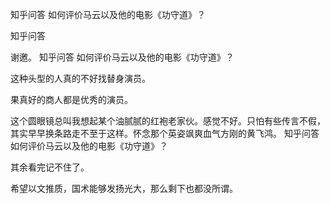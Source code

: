  
 知乎问答 如何评价马云以及他的电影《功守道》？ 
 
 
 
 
 
 知乎问答 
 
 

 

 谢邀。 知乎问答 如何评价马云以及他的电影《功守道》？ 

 这种头型的人真的不好找替身演员。 

 果真好的商人都是优秀的演员。 

 这个圆眼镜总叫我想起某个油腻腻的红袍老家伙。感觉不好。只怕有些传言不假，其实早早换条路走不至于这样。怀念那个英姿飒爽血气方刚的黄飞鸿。 知乎问答 如何评价马云以及他的电影《功守道》？ 

 其余看完记不住了。 

 希望以文推质，国术能够发扬光大，那么剩下也都没所谓。 
